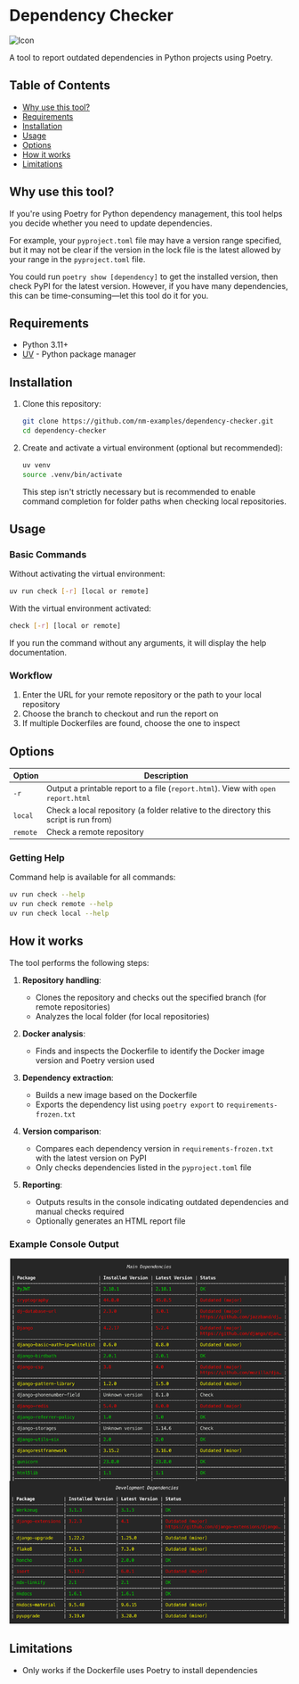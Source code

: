 # Dependency Checker

![Icon](./docs/icon.png?raw=true "Icon")

A tool to report outdated dependencies in Python projects using Poetry.

## Table of Contents

- [Why use this tool?](#why-use-this-tool)
- [Requirements](#requirements)
- [Installation](#installation)
- [Usage](#usage)
- [Options](#options)
- [How it works](#how-it-works)
- [Limitations](#limitations)

## Why use this tool?

If you're using Poetry for Python dependency management, this tool helps you decide whether you need to update dependencies.

For example, your `pyproject.toml` file may have a version range specified, but it may not be clear if the version in the lock file is the latest allowed by your range in the `pyproject.toml` file.

You could run `poetry show [dependency]` to get the installed version, then check PyPI for the latest version. However, if you have many dependencies, this can be time-consuming—let this tool do it for you.

## Requirements

- Python 3.11+
- [UV](https://docs.astral.sh/uv/) - Python package manager

## Installation

1. Clone this repository:

   ```bash
   git clone https://github.com/nm-examples/dependency-checker.git
   cd dependency-checker
   ```

2. Create and activate a virtual environment (optional but recommended):

   ```bash
   uv venv
   source .venv/bin/activate
   ```

   This step isn't strictly necessary but is recommended to enable command completion for folder paths when checking local repositories.

## Usage

### Basic Commands

Without activating the virtual environment:

```bash
uv run check [-r] [local or remote]
```

With the virtual environment activated:

```bash
check [-r] [local or remote]
```

If you run the command without any arguments, it will display the help documentation.

### Workflow

1. Enter the URL for your remote repository or the path to your local repository
2. Choose the branch to checkout and run the report on
3. If multiple Dockerfiles are found, choose the one to inspect

## Options

| Option | Description |
|--------|-------------|
| `-r` | Output a printable report to a file (`report.html`). View with `open report.html` |
| `local` | Check a local repository (a folder relative to the directory this script is run from) |
| `remote` | Check a remote repository |

### Getting Help

Command help is available for all commands:

```bash
uv run check --help
uv run check remote --help
uv run check local --help
```

## How it works

The tool performs the following steps:

1. **Repository handling**:
   - Clones the repository and checks out the specified branch (for remote repositories)
   - Analyzes the local folder (for local repositories)

2. **Docker analysis**:
   - Finds and inspects the Dockerfile to identify the Docker image version and Poetry version used

3. **Dependency extraction**:
   - Builds a new image based on the Dockerfile
   - Exports the dependency list using `poetry export` to `requirements-frozen.txt`

4. **Version comparison**:
   - Compares each dependency version in `requirements-frozen.txt` with the latest version on PyPI
   - Only checks dependencies listed in the `pyproject.toml` file

5. **Reporting**:
   - Outputs results in the console indicating outdated dependencies and manual checks required
   - Optionally generates an HTML report file

### Example Console Output

![Console output](./docs/screen.jpg "Console output")

## Limitations

- Only works if the Dockerfile uses Poetry to install dependencies
